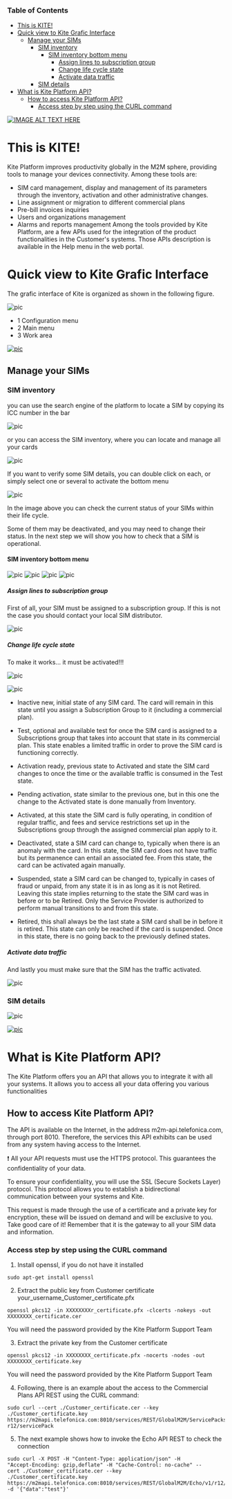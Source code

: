 ### Table of Contents

- [This is KITE!](#this-is-kite-)
- [Quick view to Kite Grafic Interface](#quick-view-to-kite-grafic-interface)
  * [Manage your SIMs](#manage-your-sims)
    + [SIM inventory](#sim-inventory)
      - [SIM inventory bottom menu](#sim-inventory-bottom-menu)
        * [Assign lines to subscription group](#assign-lines-to-subscription-group)
        * [Change life cycle state](#change-life-cycle-state)
        * [Activate data traffic](#activate-data-traffic)
    + [SIM details](#sim-details)
- [What is Kite Platform API?](#what-is-kite-platform-api-)
  * [How to access Kite Platform API?](#how-to-access-kite-platform-api)
    + [Access step by step using the CURL command](#access-step-by-step-using-the-curl-command)

[![IMAGE ALT TEXT HERE](pictures/Kite/Kite.png)](https://www.youtube.com/watch?v=Kr5aICVJxSA)



# This is KITE!
Kite Platform improves productivity globally in the M2M sphere, providing tools to
manage your devices connectivity.
Among these tools are:
- SIM card management, display and management of its parameters through the
inventory, activation and other administrative changes.
- Line assignment or migration to different commercial plans
- Pre-bill invoices inquiries
- Users and organizations management
- Alarms and reports management
Among the tools provided by Kite Platform, are a few APIs used for the integration of
the product functionalities in the Customer's systems. Those APIs description is
available in the Help menu in the web portal.


# Quick view to Kite Grafic Interface

The grafic interface of Kite is organized as shown in the following figure.

![pic](pictures/Kite/Kite_interface.png)

- 1 Configuration menu
- 2 Main menu
- 3 Work area


[![pic](pictures/arrow_up.png)](#table-of-contents)

## Manage your SIMs

### SIM inventory

you can use the search engine of the platform to locate a SIM by copying its ICC number in the bar

![pic](pictures/Kite/Kite_interface_find.png)

or you can access the SIM inventory, where you can locate and manage all your cards

![pic](pictures/Kite/Kite_interface_SIM.png)

If you want to verify some SIM details, you can double click on each,
or simply select one or several to activate the bottom menu

![pic](pictures/Kite/Kite_interface_SIM_select.png)

In the image above you can check the current status of your SIMs within their life cycle.

Some of them may be deactivated, and you may need to change their status. In the next step we will show you how to check that a SIM is operational.

#### SIM inventory bottom menu

![pic](pictures/Kite/Kite_interface_SIM_select_1Assign.png)
![pic](pictures/Kite/Kite_interface_SIM_select_2Change.png)
![pic](pictures/Kite/Kite_interface_SIM_select_3Activate.png)
![pic](pictures/Kite/Kite_interface_SIM_select_4Desactivate.png)

##### Assign lines to subscription group
First of all, your SIM must be assigned to a subscription group. 
If this is not the case you should contact your local SIM distributor.

![pic](pictures/Kite/Kite_interface_SIM_select_1Assign_subscription_group.png)

##### Change life cycle state
To make it works... it must be activated!!!

![pic](pictures/Kite/Kite_interface_SIM_select_2Change_life_cycle.png)

![pic](pictures/Kite/Kite_interface_SIM_LifeCycle.png)

- Inactive new, initial state of any SIM card. The card will remain in this state until you 
assign a Subscription Group to it (including a commercial plan).

- Test, optional and available test for once the SIM card is assigned to a
Subscriptions group that takes into account that state in its commercial plan.
This state enables a limited traffic in order to prove the SIM card is functioning
correctly.

- Activation ready, previous state to Activated and state the SIM card changes to
once the time or the available traffic is consumed in the Test state.

- Pending activation, state similar to the previous one, but in this one the change
to the Activated state is done manually from Inventory.

- Activated, at this state the SIM card is fully operating, in condition of regular
traffic, and fees and service restrictions set up in the Subscriptions group through
the assigned commercial plan apply to it.

- Deactivated, state a SIM card can change to, typically when there is an anomaly
with the card. In this state, the SIM card does not have traffic but its permanence
can entail an associated fee. From this state, the card can be activated again
manually.

- Suspended, state a SIM card can be changed to, typically in cases of fraud or
unpaid, from any state it is in as long as it is not Retired. Leaving this state implies
returning to the state the SIM card was in before or to be Retired. Only the Service
Provider is authorized to perform manual transitions to and from this state.

- Retired, this shall always be the last state a SIM card shall be in before it is
retired. This state can only be reached if the card is suspended. Once in this state,
there is no going back to the previously defined states.

##### Activate data traffic
And lastly you must make sure that the SIM has the traffic activated.

![pic](pictures/Kite/Kite_interface_SIM_select_3Activate_data_traffic.png)


### SIM details

![pic](pictures/Kite/Kite_interface_SIM_manager.png)

[![pic](pictures/arrow_up.png)](#table-of-contents)

# What is Kite Platform API?
The Kite Platform offers you an API that allows you to integrate it with all your systems. 
It allows you to access all your data offering you various functionalities

## How to access Kite Platform API?

The API is available on the Internet, in the address m2m-api.telefonica.com,
through port 8010. Therefore, the services this API exhibits can be used from any
system having access to the Internet. 

:heavy_exclamation_mark: 
All your API requests must use the HTTPS protocol. This guarantees the confidentiality of your data. 

To ensure your confidentiality, you will use the SSL (Secure Sockets Layer) protocol. 
This protocol allows you to establish a bidirectional communication between your systems and Kite.

This request is made through the use of a certificate and a private key for encryption,
these will be issued on demand and will be exclusive to you. Take good care of it! 
Remember that it is the gateway to all your SIM data and information.

### Access step by step using the CURL command

1. Install openssl, if you do not have it installed
```
sudo apt-get install openssl
```
2. Extract the public key from Customer certificate
your_username_Customer_certificate.pfx
```
openssl pkcs12 -in XXXXXXXXr_certificate.pfx -clcerts -nokeys -out XXXXXXXX_certificate.cer
```
You will need the password provided by the Kite Platform Support Team

3. Extract the private key from the Customer certificate
```
openssl pkcs12 -in XXXXXXXX_certificate.pfx -nocerts -nodes -out XXXXXXXX_certificate.key
```
You will need the password provided by the Kite Platform Support Team

4. Following, there is an example about the access to the Commercial Plans API REST using the CURL command:
```
sudo curl --cert ./Customer_certificate.cer --key
./Customer_certificate.key https://m2mapi.telefonica.com:8010/services/REST/GlobalM2M/ServicePacks/v2/
r12/servicePack
```

5. The next example shows how to invoke the Echo API REST to check the connection
```
sudo curl -X POST -H "Content-Type: application/json" -H
"Accept-Encoding: gzip,deflate" -H "Cache-Control: no-cache" --
cert ./Customer_certificate.cer --key
./Customer_certificate.key https://m2mapi.telefonica.com:8010/services/REST/GlobalM2M/Echo/v1/r12/echo
-d '{"data":"test"}'
```


